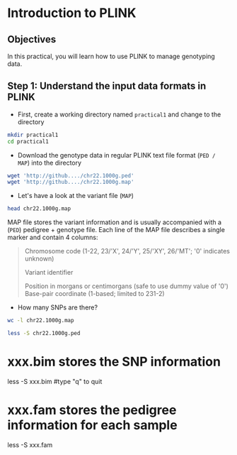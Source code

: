 # Introduction to PLINK

## Objectives
In this practical, you will learn how to use PLINK to manage genotyping data.

## Step 1: Understand the input data formats in PLINK
- First, create a working directory named `practical1` and change to the directory
```bash
mkdir practical1
cd practical1
```
- Download the genotype data in regular PLINK text file format (`PED / MAP`) into the directory
```bash
wget 'http://github..../chr22.1000g.ped'
wget 'http://github..../chr22.1000g.map'
```
- Let's have a look at the variant file (`MAP`)
```bash
head chr22.1000g.map
```
MAP file stores the variant information and is usually accompanied with a (`PED`) pedigree + genotype file.
Each line of the MAP file describes a single marker and contain 4 columns:

> Chromosome code (1-22, 23/'X', 24/'Y', 25/'XY', 26/'MT'; '0' indicates unknown)
> 
> Variant identifier
> 
> Position in morgans or centimorgans (safe to use dummy value of '0')<br>
> Base-pair coordinate (1-based; limited to 231-2)

  - How many SNPs are there?
```bash
wc -l chr22.1000g.map
```
```bash
less -S chr22.1000g.ped
```
# xxx.bim stores the SNP information
less -S xxx.bim   #type "q" to quit

# xxx.fam stores the pedigree information for each sample
less -S xxx.fam
```
